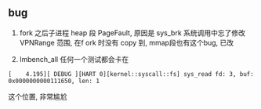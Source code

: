 ## bug
1. fork 之后子进程 heap 段 PageFault, 原因是 sys_brk 系统调用中忘了修改 VPNRange 范围, 在f ork 时没有 copy 到, mmap段也有这个bug, 已改

2. lmbench_all 任何一个测试都会卡在

```
[    4.195][ DEBUG ][HART 0][kernel::syscall::fs] sys_read fd: 3, buf: 0x0000000000111650, len: 1
```

这个位置, 非常尴尬